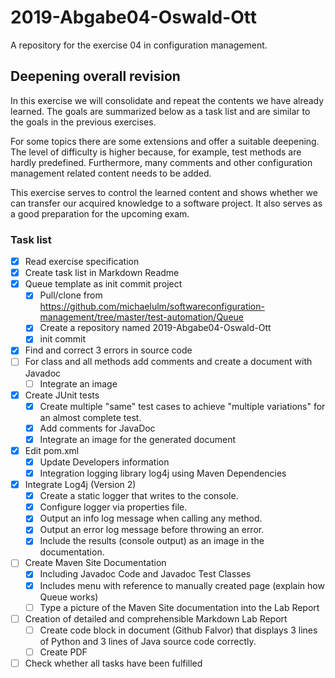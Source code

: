 # 2019-Abgabe04-Oswald-Ott
A repository for the exercise 04 in configuration management.

## Deepening overall revision

In this exercise we will consolidate and repeat the contents we have already
learned. The goals are summarized below as a task list and are similar to the 
goals in the previous exercises.

For some topics there are some extensions and offer a suitable deepening. The 
level of difficulty is higher because, for example, test methods are hardly 
predefined. Furthermore, many comments and other configuration management 
related content needs to be added.

This exercise serves to control the learned content and shows whether we can 
transfer our acquired knowledge to a software project. It also serves as a good
preparation for the upcoming exam.

### Task list
  
- [x] Read exercise specification 
- [x] Create task list in Markdown Readme
- [x] Queue template as init commit project
  - [x] Pull/clone from https://github.com/michaelulm/softwareconfiguration-management/tree/master/test-automation/Queue
  - [x] Create a repository named 2019-Abgabe04-Oswald-Ott
  - [x] init commit
- [x] Find and correct 3 errors in source code
- [ ] For class and all methods add comments and create a document with Javadoc
  - [ ] Integrate an image
- [x] Create JUnit tests
  - [x] Create multiple "same" test cases to achieve "multiple variations" for an almost complete test.
  - [x] Add comments for JavaDoc
  - [x] Integrate an image for the generated document
- [x] Edit pom.xml
  - [x] Update Developers information
  - [x] Integration logging library log4j using Maven Dependencies
- [x] Integrate Log4j (Version 2)
  - [x] Create a static logger that writes to the console.
  - [x] Configure logger via properties file.
  - [x] Output an info log message when calling any method.
  - [x] Output an error log message before throwing an error.
  - [x] Include the results (console output) as an image in the documentation.
- [ ] Create Maven Site Documentation
  - [x] Including Javadoc Code and Javadoc Test Classes
  - [x] Includes menu with reference to manually created page (explain how Queue works)
  - [ ] Type a picture of the Maven Site documentation into the Lab Report
- [ ] Creation of detailed and comprehensible Markdown Lab Report
  - [ ] Create code block in document (Github Falvor) that displays 3 lines of Python and 3 lines of Java source code correctly.
  - [ ] Create PDF
- [ ] Check whether all tasks have been fulfilled
